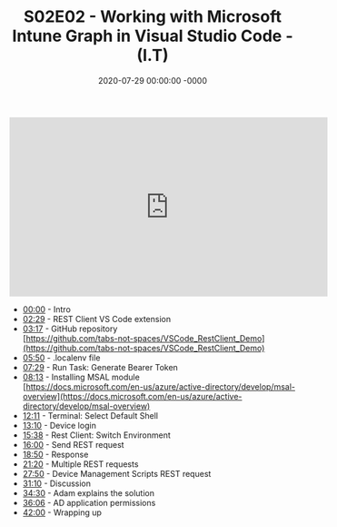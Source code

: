 ﻿---
layout: post
title: "S02E02 - Working with Microsoft Intune Graph in Visual Studio Code - (I.T)"
date: 2020-07-29 00:00:00 -0000
categories:
---

<iframe loading="lazy" width="560" height="315" src="https://www.youtube.com/embed/7OKAvGjJ4lM" title="YouTube video player" frameborder="0" allow="accelerometer; autoplay; clipboard-write; encrypted-media; gyroscope; picture-in-picture" allowfullscreen></iframe>

- [00:00](https://www.youtube.com/watch?v=7OKAvGjJ4lM&t=0s) - Intro  
- [02:29](https://www.youtube.com/watch?v=7OKAvGjJ4lM&t=149s) - REST Client VS Code extension  
- [03:17](https://www.youtube.com/watch?v=7OKAvGjJ4lM&t=197s) - GitHub repository  
[https://github.com/tabs-not-spaces/VSCode_RestClient_Demo](https://github.com/tabs-not-spaces/VSCode_RestClient_Demo)  
- [05:50](https://www.youtube.com/watch?v=7OKAvGjJ4lM&t=350s) - .localenv file  
- [07:29](https://www.youtube.com/watch?v=7OKAvGjJ4lM&t=449s) - Run Task: Generate Bearer Token  
- [08:13](https://www.youtube.com/watch?v=7OKAvGjJ4lM&t=493s) - Installing MSAL module  
[https://docs.microsoft.com/en-us/azure/active-directory/develop/msal-overview](https://docs.microsoft.com/en-us/azure/active-directory/develop/msal-overview)  
- [12:11](https://www.youtube.com/watch?v=7OKAvGjJ4lM&t=731s) - Terminal: Select Default Shell  
- [13:10](https://www.youtube.com/watch?v=7OKAvGjJ4lM&t=790s) - Device login  
- [15:38](https://www.youtube.com/watch?v=7OKAvGjJ4lM&t=938s) - Rest Client: Switch Environment  
- [16:00](https://www.youtube.com/watch?v=7OKAvGjJ4lM&t=960s) - Send REST request  
- [18:50](https://www.youtube.com/watch?v=7OKAvGjJ4lM&t=1130s) - Response  
- [21:20](https://www.youtube.com/watch?v=7OKAvGjJ4lM&t=1280s) - Multiple REST requests  
- [27:50](https://www.youtube.com/watch?v=7OKAvGjJ4lM&t=1670s) - Device Management Scripts REST request  
- [31:10](https://www.youtube.com/watch?v=7OKAvGjJ4lM&t=1870s) - Discussion  
- [34:30](https://www.youtube.com/watch?v=7OKAvGjJ4lM&t=2070s) - Adam explains the solution  
- [36:06](https://www.youtube.com/watch?v=7OKAvGjJ4lM&t=2166s) - AD application permissions  
- [42:00](https://www.youtube.com/watch?v=7OKAvGjJ4lM&t=2520s) - Wrapping up  


